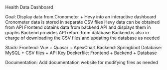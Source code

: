 Health Data Dashboard

Goal:
Display data from Cronometer + Hevy into an interactive dashboard
Cronometer data is stored in separate CSV files
Hevy data can be obtained from API
Frontend obtains data from backend API and displays them in graphs
Backend provides API return from database
Backend is also in charge of downloading the CSV files and updating the database as needed

Stack:
Frontend: Vue + Quasar + ApexChart
Backend: Springboot
Database: MySQL + CSV files + API Key
Dockerfile: Frontend + Backend + Database

Documentation:
Add documentation website for modifying files as needed
